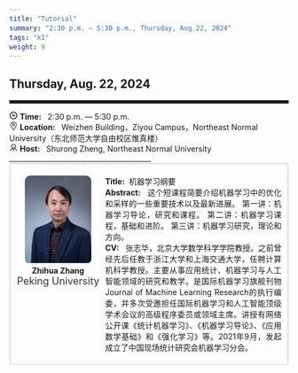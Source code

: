 ```yaml
---
title: "Tutorial"
summary: "2:30 p.m. — 5:30 p.m., Thursday, Aug.22, 2024"
tags: "k1"
weight: 9
---
```


Thursday, Aug. 22, 2024
------


<hr style="border: 0; border-top: 5px solid;">

<!-- <div class="tip">
    <img class="icon" src="/static/images/mdy.jpg" />
    SessionKenote Speech: <span class="font-bold" style="font-size:120%">Optimal Transport in Machine Learning</span>
</div> -->

<div class="tip">
    <img class="icon" src="/icon/shizhong.png" />
    <b>Time: </b>&nbsp;
    2:30 p.m. — 5:30 p.m.
</div>

<div class="tip">
    <img class="icon" src="/icon/didian.png" />
    <b>Location: </b>&nbsp;
    Weizhen Building，Ziyou Campus，Northeast Normal University（东北师范大学自由校区惟真楼）
</div>

<div class="tip">
    <img class="icon" src="/icon/lingdao.png" />
    <b>Host: </b>&nbsp;
    Shurong Zheng, Northeast Normal University
</div>
________________________________________

<div class="row">
    <div class="left">
        <img src="/images/zhihua.png" class="avatar" />
        <div class="font-small font-bold">
            Zhihua Zhang
        </div>
        <div class="institute">
            Peking University
        </div>
    </div>
    <div class="right">
        <div class="font-small">
            <b>Title:</b>&nbsp;
            机器学习纲要
        </div>
        <div class="content font-small">
            <b>Abstract:</b> &nbsp;
            这个短课程简要介绍机器学习中的优化和采样的一些重要技术以及最新进展。
            第一讲：机器学习导论，研究和课程。
            第二讲：机器学习课程，基础和进阶。
            第三讲：机器学习研究，理论和方向。
        </div>
        <div class="content font-small">
            <b>CV:</b> &nbsp;
            张志华，北京大学数学科学学院教授。之前曾经先后任教于浙江大学和上海交通大学，任聘计算机科学教授。主要从事应用统计、机器学习与人工智能领域的研究和教学。是国际机器学习旗舰刊物Journal of Machine Learning Research的执行编委，并多次受邀担任国际机器学习和人工智能顶级学术会议的高级程序委员或领域主席。讲授有网络公开课《统计机器学习》、《机器学习导论》、《应用数学基础》和《强化学习》等。2021年9月，发起成立了中国现场统计研究会机器学习分会。
        </div>  
    </div>
</div>

<style>

.tip{}

.icon {
    width: 15px;
}

.row {
    padding: 10px; 
    height: auto; 
    border-bottom-width: 2px; 
    border-style: solid; 
    border-color: #E4E7ED; 
    padding-bottom: 20px; 
    padding-top: 20px;
    display: flex; 
    text-align: justify;
}

.left {
    min-width: 150px !important;
    text-align: center;
}

.avatar {
    width: 120px;
    height: 160px;
    max-width: 100%;
    border-radius: 10px;
}

.right {
    margin-left: 10px; 
    max-width: 80%;
}


.font-small {
    /* font-size: 16px; */
}

.font-bold {
    font-weight: bold;
}

.institute {
    font-size: 18px;
    color: #333;
    margin-bottom: 10px;
}
</style>